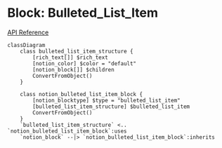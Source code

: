 # Block: Bulleted_List_Item

[API Reference](https://developers.notion.com/reference/block#bulleted-list-item)

```mermaid
classDiagram
    class bulleted_list_item_structure {
        [rich_text[]] $rich_text
        [notion_color] $color = "default"
        [notion_block[]] $children
        ConvertFromObject()
    }

    class notion_bulleted_list_item_block {
        [notion_blocktype] $type = "bulleted_list_item"
        [bulleted_list_item_structure] $bulleted_list_item
        ConvertFromObject()
    }
    `bulleted_list_item_structure` <.. `notion_bulleted_list_item_block`:uses
    `notion_block` --|> `notion_bulleted_list_item_block`:inherits
```

